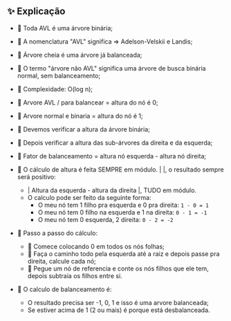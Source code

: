 ## ✨ Explicação
- 📌 Toda AVL é uma árvore binária;
- 📌 A nomenclatura "AVL" significa => Adelson-Velskii e Landis;
- 📌 Árvore cheia é uma árvore já balanceada;
- 📌 O termo "árvore não AVL" significa uma árvore de busca binária normal, sem balanceamento;
- 📌 Complexidade: O(log n);
- 📌 Arvore AVL / para balancear = altura do nó é 0;
- 📌 Arvore normal e binaria = altura do nó é 1;

- 📌 Devemos verificar a altura da árvore binária;
- 📌 Depois verificar a altura das sub-árvores da direita e da esquerda;
- 📌 Fator de balanceamento = altura nó esquerda - altura nó direita;
- 📌 O cálculo de altura é feita SEMPRE em módulo. | |, o resultado sempre será positivo:
	- | Altura da esquerda - altura da direita |, TUDO em módulo.
	- O calculo pode ser feito da seguinte forma:
		- O meu nó tem 1 filho pra esquerda e 0 pra direita:
		`1 - 0 = 1`
		- O meu nó tem 0 filho na esquerda e 1 na direita:
		`0 - 1 = -1`
		- O meu nó tem 0 esquerda, 2 direita:
		`0 - 2 = -2`

- 📌 Passo a passo do cálculo:
	- 📌 Comece colocando 0 em todos os nós folhas;
	- 📌 Faça o caminho todo pela esquerda até a raiz e depois passe pra direita, calcule cada nó;
	- 📌 Pegue um nó de referencia e conte os nós filhos que ele tem, depois subtraia os filhos entre si.

- 📌 O calculo de balanceamento é:
	- O resultado precisa ser -1, 0, 1 e isso é uma arvore balanceada;
	- Se estiver acima de 1 (2 ou mais) é porque está desbalanceada.
